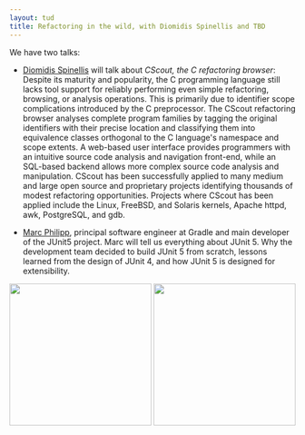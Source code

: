 ```yaml
---
layout: tud
title: Refactoring in the wild, with Diomidis Spinellis and TBD
---
```


We have two talks:

* [Diomidis Spinellis](https://www.linkedin.com/in/dspinellis/) will talk about _CScout, the C refactoring browser_: Despite its maturity and popularity, 
the C programming language still
lacks tool support for reliably performing even simple refactoring,
browsing, or analysis operations. This is primarily due to identifier
scope complications introduced by the C preprocessor. The CScout
refactoring browser analyses complete program families by tagging the
original identifiers with their precise location and classifying them
into equivalence classes orthogonal to the C language's namespace and
scope extents. A web-based user interface provides programmers with an
intuitive source code analysis and navigation front-end, while an
SQL-based backend allows more complex source code analysis and
manipulation. CScout has been successfully applied to many medium and
large open source and proprietary projects identifying thousands of
modest refactoring opportunities. Projects where CScout has been applied
include the Linux, FreeBSD, and Solaris kernels, Apache httpd, awk,
PostgreSQL, and gdb.

* [Marc Philipp](https://www.linkedin.com/in/marcphilipp/), principal software engineer at Gradle and main developer of the JUnit5 project. Marc will tell us everything about JUnit 5. Why the development team decided to build JUnit 5 from scratch, lessons learned from the design of JUnit 4, and how JUnit 5 is designed for extensibility.


<img src="{{ '/img/guests/diomidis.jpg' | relative_url }}" width="250px">

<img src="{{ '/img/guests/marc.jpeg' | relative_url }}" width="250px">